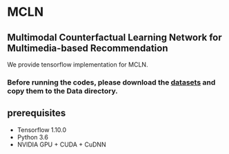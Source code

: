 # MCLN
## Multimodal Counterfactual Learning Network for Multimedia-based Recommendation

We provide tensorflow implementation for MCLN.

### Before running the codes, please download the [datasets](https://www.aliyundrive.com/s/quH3CawB4uy) and copy them to the Data directory.

## prerequisites

- Tensorflow 1.10.0
- Python 3.6
- NVIDIA GPU + CUDA + CuDNN
